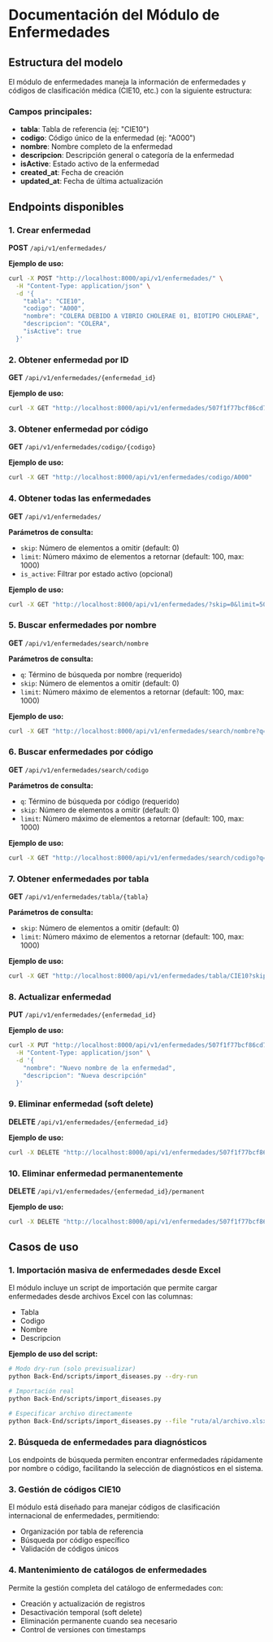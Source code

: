# Documentación del Módulo de Enfermedades

## Estructura del modelo

El módulo de enfermedades maneja la información de enfermedades y códigos de clasificación médica (CIE10, etc.) con la siguiente estructura:

### Campos principales:
- **tabla**: Tabla de referencia (ej: "CIE10")
- **codigo**: Código único de la enfermedad (ej: "A000")
- **nombre**: Nombre completo de la enfermedad
- **descripcion**: Descripción general o categoría de la enfermedad
- **isActive**: Estado activo de la enfermedad
- **created_at**: Fecha de creación
- **updated_at**: Fecha de última actualización

## Endpoints disponibles

### 1. Crear enfermedad
**POST** `/api/v1/enfermedades/`

**Ejemplo de uso:**
```bash
curl -X POST "http://localhost:8000/api/v1/enfermedades/" \
  -H "Content-Type: application/json" \
  -d '{
    "tabla": "CIE10",
    "codigo": "A000",
    "nombre": "COLERA DEBIDO A VIBRIO CHOLERAE 01, BIOTIPO CHOLERAE",
    "descripcion": "COLERA",
    "isActive": true
  }'
```

### 2. Obtener enfermedad por ID
**GET** `/api/v1/enfermedades/{enfermedad_id}`

**Ejemplo de uso:**
```bash
curl -X GET "http://localhost:8000/api/v1/enfermedades/507f1f77bcf86cd799439011"
```

### 3. Obtener enfermedad por código
**GET** `/api/v1/enfermedades/codigo/{codigo}`

**Ejemplo de uso:**
```bash
curl -X GET "http://localhost:8000/api/v1/enfermedades/codigo/A000"
```

### 4. Obtener todas las enfermedades
**GET** `/api/v1/enfermedades/`

**Parámetros de consulta:**
- `skip`: Número de elementos a omitir (default: 0)
- `limit`: Número máximo de elementos a retornar (default: 100, max: 1000)
- `is_active`: Filtrar por estado activo (opcional)

**Ejemplo de uso:**
```bash
curl -X GET "http://localhost:8000/api/v1/enfermedades/?skip=0&limit=50&is_active=true"
```

### 5. Buscar enfermedades por nombre
**GET** `/api/v1/enfermedades/search/nombre`

**Parámetros de consulta:**
- `q`: Término de búsqueda por nombre (requerido)
- `skip`: Número de elementos a omitir (default: 0)
- `limit`: Número máximo de elementos a retornar (default: 100, max: 1000)

**Ejemplo de uso:**
```bash
curl -X GET "http://localhost:8000/api/v1/enfermedades/search/nombre?q=COLERA&skip=0&limit=20"
```

### 6. Buscar enfermedades por código
**GET** `/api/v1/enfermedades/search/codigo`

**Parámetros de consulta:**
- `q`: Término de búsqueda por código (requerido)
- `skip`: Número de elementos a omitir (default: 0)
- `limit`: Número máximo de elementos a retornar (default: 100, max: 1000)

**Ejemplo de uso:**
```bash
curl -X GET "http://localhost:8000/api/v1/enfermedades/search/codigo?q=A00&skip=0&limit=20"
```

### 7. Obtener enfermedades por tabla
**GET** `/api/v1/enfermedades/tabla/{tabla}`

**Parámetros de consulta:**
- `skip`: Número de elementos a omitir (default: 0)
- `limit`: Número máximo de elementos a retornar (default: 100, max: 1000)

**Ejemplo de uso:**
```bash
curl -X GET "http://localhost:8000/api/v1/enfermedades/tabla/CIE10?skip=0&limit=50"
```

### 8. Actualizar enfermedad
**PUT** `/api/v1/enfermedades/{enfermedad_id}`

**Ejemplo de uso:**
```bash
curl -X PUT "http://localhost:8000/api/v1/enfermedades/507f1f77bcf86cd799439011" \
  -H "Content-Type: application/json" \
  -d '{
    "nombre": "Nuevo nombre de la enfermedad",
    "descripcion": "Nueva descripción"
  }'
```

### 9. Eliminar enfermedad (soft delete)
**DELETE** `/api/v1/enfermedades/{enfermedad_id}`

**Ejemplo de uso:**
```bash
curl -X DELETE "http://localhost:8000/api/v1/enfermedades/507f1f77bcf86cd799439011"
```

### 10. Eliminar enfermedad permanentemente
**DELETE** `/api/v1/enfermedades/{enfermedad_id}/permanent`

**Ejemplo de uso:**
```bash
curl -X DELETE "http://localhost:8000/api/v1/enfermedades/507f1f77bcf86cd799439011/permanent"
```

## Casos de uso

### 1. Importación masiva de enfermedades desde Excel
El módulo incluye un script de importación que permite cargar enfermedades desde archivos Excel con las columnas:
- Tabla
- Codigo  
- Nombre
- Descripcion

**Ejemplo de uso del script:**
```bash
# Modo dry-run (solo previsualizar)
python Back-End/scripts/import_diseases.py --dry-run

# Importación real
python Back-End/scripts/import_diseases.py

# Especificar archivo directamente
python Back-End/scripts/import_diseases.py --file "ruta/al/archivo.xlsx"
```

### 2. Búsqueda de enfermedades para diagnósticos
Los endpoints de búsqueda permiten encontrar enfermedades rápidamente por nombre o código, facilitando la selección de diagnósticos en el sistema.

### 3. Gestión de códigos CIE10
El módulo está diseñado para manejar códigos de clasificación internacional de enfermedades, permitiendo:
- Organización por tabla de referencia
- Búsqueda por código específico
- Validación de códigos únicos

### 4. Mantenimiento de catálogos de enfermedades
Permite la gestión completa del catálogo de enfermedades con:
- Creación y actualización de registros
- Desactivación temporal (soft delete)
- Eliminación permanente cuando sea necesario
- Control de versiones con timestamps
